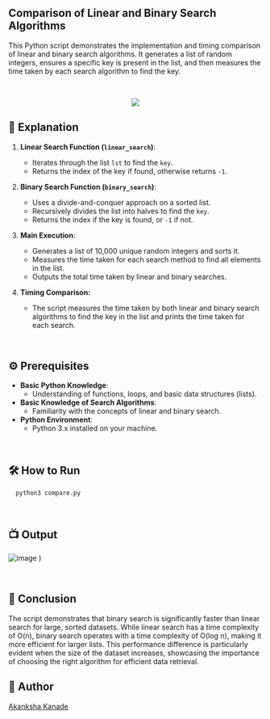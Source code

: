 ## Comparison of Linear and Binary Search Algorithms

This Python script demonstrates the implementation and timing comparison of linear and binary search algorithms. It generates a list of random integers, ensures a specific key is present in the list, and then measures the time taken by each search algorithm to find the key.

<br>

<p align="center">
    <img src="https://github.com/user-attachments/assets/6c5346fe-d4c4-40e1-93b8-714893b14579"]
    

</p>

<br>

## 🌟 Explanation

1. **Linear Search Function (`linear_search`)**:
   - Iterates through the list `lst` to find the `key`.
   - Returns the index of the key if found, otherwise returns `-1`.

2. **Binary Search Function (`binary_search`)**:
   - Uses a divide-and-conquer approach on a sorted list.
   - Recursively divides the list into halves to find the `key`.
   - Returns the index if the key is found, or `-1` if not.

3. **Main Execution**:
   - Generates a list of 10,000 unique random integers and sorts it.
   - Measures the time taken for each search method to find all elements in the list.
   - Outputs the total time taken by linear and binary searches.


4. **Timing Comparison:**
   - The script measures the time taken by both linear and binary search algorithms to find the key in the list and prints the time taken for each search.

<br>

## ⚙️ Prerequisites

- **Basic Python Knowledge**:
  - Understanding of functions, loops, and basic data structures (lists).
- **Basic Knowledge of Search Algorithms**:
  - Familiarity with the concepts of linear and binary search.
- **Python Environment**:
  - Python 3.x installed on your machine.


<br>

## 🛠️ How to Run

```python3
  python3 compare.py
```


<br>

## 📺 Output

![image](https://github.com/user-attachments/assets/c138149c-4010-4f1a-b45d-f72157de825b)
)


<br>

## 📜 Conclusion

The script demonstrates that binary search is significantly faster than linear search for large, sorted datasets. While linear search has a time complexity of O(n), binary search operates with a time complexity of O(log n), making it more efficient for larger lists. This performance difference is particularly evident when the size of the dataset increases, showcasing the importance of choosing the right algorithm for efficient data retrieval.
<br>

## 👻 Author

[Akanksha Kanade](https://github.com/CandyBeans1609)




